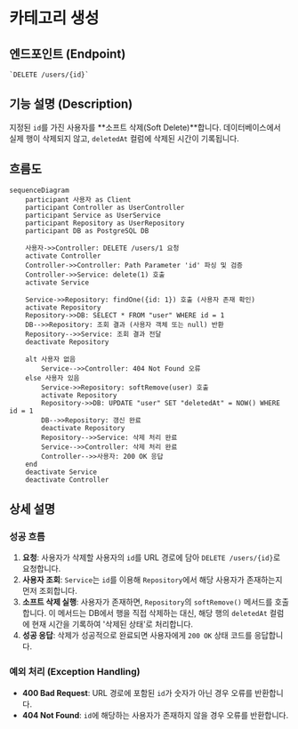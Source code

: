 # 카테고리 생성

## 엔드포인트 (Endpoint)

    `DELETE /users/{id}`

## 기능 설명 (Description)

지정된 `id`를 가진 사용자를 **소프트 삭제(Soft Delete)**합니다. 데이터베이스에서 실제 행이 삭제되지 않고, `deletedAt` 컬럼에 삭제된 시간이 기록됩니다.

## 흐름도

```mermaid
sequenceDiagram
    participant 사용자 as Client
    participant Controller as UserController
    participant Service as UserService
    participant Repository as UserRepository
    participant DB as PostgreSQL DB

    사용자->>Controller: DELETE /users/1 요청
    activate Controller
    Controller->>Controller: Path Parameter 'id' 파싱 및 검증
    Controller->>Service: delete(1) 호출
    activate Service

    Service->>Repository: findOne({id: 1}) 호출 (사용자 존재 확인)
    activate Repository
    Repository->>DB: SELECT * FROM "user" WHERE id = 1
    DB-->>Repository: 조회 결과 (사용자 객체 또는 null) 반환
    Repository-->>Service: 조회 결과 전달
    deactivate Repository

    alt 사용자 없음
        Service-->>Controller: 404 Not Found 오류
    else 사용자 있음
        Service->>Repository: softRemove(user) 호출
        activate Repository
        Repository->>DB: UPDATE "user" SET "deletedAt" = NOW() WHERE id = 1
        DB-->>Repository: 갱신 완료
        deactivate Repository
        Repository-->>Service: 삭제 처리 완료
        Service-->>Controller: 삭제 처리 완료
        Controller-->>사용자: 200 OK 응답
    end
    deactivate Service
    deactivate Controller
```

## 상세 설명

### 성공 흐름

1.  **요청**: 사용자가 삭제할 사용자의 `id`를 URL 경로에 담아 `DELETE /users/{id}`로 요청합니다.
2.  **사용자 조회**: `Service`는 `id`를 이용해 `Repository`에서 해당 사용자가 존재하는지 먼저 조회합니다.
3.  **소프트 삭제 실행**: 사용자가 존재하면, `Repository`의 `softRemove()` 메서드를 호출합니다. 이 메서드는 DB에서 행을 직접 삭제하는 대신, 해당 행의 `deletedAt` 컬럼에 현재 시간을 기록하여 '삭제된 상태'로 처리합니다.
4.  **성공 응답**: 삭제가 성공적으로 완료되면 사용자에게 `200 OK` 상태 코드를 응답합니다.

### 예외 처리 (Exception Handling)

- **400 Bad Request**: URL 경로에 포함된 `id`가 숫자가 아닌 경우 오류를 반환합니다.
- **404 Not Found**: `id`에 해당하는 사용자가 존재하지 않을 경우 오류를 반환합니다.
